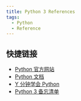 ```yaml
---
title: Python 3 References
tags:
  - Python
  - Reference
---
```


## 快捷链接

- [Python 官方网站](python.org)
- [Python 文档](docs.python.org)
- [Y 分钟学会 Python](https://learnxinyminutes.com/docs/zh-cn/python-cn/)
- [Python 3 备忘清单](https://wangchujiang.com/reference/docs/python.html)


